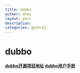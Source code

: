 ```yaml
---
title: dubbo
auther: ahou
layout: post
description: 
categories: general
---
```

# dubbo

**[dubbo开源项目地址](https://github.com/apache/dubbo)  [dubbo用户手册](https://dubbo.gitbooks.io/dubbo-user-book/)**

##